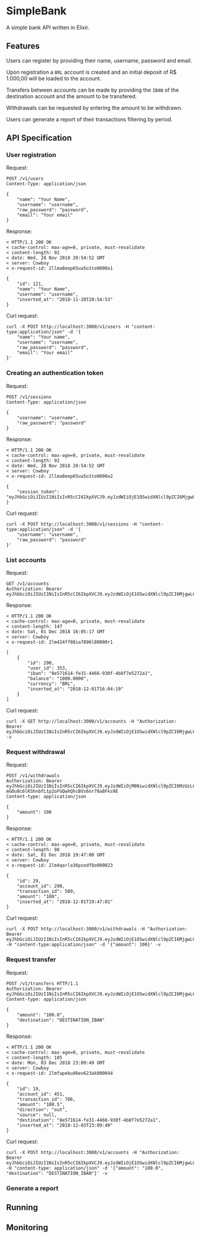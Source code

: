 # SimpleBank

A simple bank API written in Elixir.

## Features

Users can register by providing their name, username, password and email.

Upon registration a `BRL` account is created and an initial deposit of R$ 1.000,00 will be loaded to the account.

Transfers between accounts can be made by providing the `IBAN` of the destination account and the amount to be transfered.

Withdrawals can be requested by entering the amount to be withdrawn.

Users can generate a report of their transactions filtering by period.

## API Specification

### User registration

Request:
```
POST /v1/users
Content-Type: application/json

{
	"name": "Your Name",
	"username": "username",
	"raw_password": "password",
	"email": "Your email"
}
```

Response:
```
< HTTP/1.1 200 OK
< cache-control: max-age=0, private, must-revalidate
< content-length: 92
< date: Wed, 28 Nov 2018 20:54:52 GMT
< server: Cowboy
< x-request-id: 2llma8eep65ua5o1to0000o1

{
	"id": 121,
	"name": "Your Name",
	"username": "username",
	"inserted_at": "2018-11-28T20:54:53"
}
```

Curl request:
```
curl -X POST http://localhost:3000/v1/users -H "content-type:application/json" -d '{
    "name": "Your name",
    "username": "username",
    "raw_password": "password",
    "email": "Your email"
}'
```

### Creating an authentication token

Request:
```
POST /v1/sessions
Content-Type: application/json

{
	"username": "username",
	"raw_password": "password"
}
```

Response:
```
< HTTP/1.1 200 OK
< cache-control: max-age=0, private, must-revalidate
< content-length: 92
< date: Wed, 28 Nov 2018 20:54:52 GMT
< server: Cowboy
< x-request-id: 2llma8eep65ua5o1to0000o2

{
	"session_token": "eyJhbGciOiJIUzI1NiIsInR5cCI6IkpXVCJ9.eyJzdWIiOjE1OSwidXNlcl9pZCI6MjgwLCJleHAiOjE1NDM0NTk4ODcsImlhdCI6MTU0MzQ1MjY4NywianRpIjoiMmxsbjQya2kwcnNwOHB2b3FjMDAwMDEyIiwibmJmIjoxNTQzNDUyNjg3fQ.HxdfL0ez9tEK9UXPWaAG598BBW5d7MfPdb4wok5qtG0"
}
```

Curl request:
```
curl -X POST http://localhost:3000/v1/sessions -H "content-type:application/json" -d '{
    "username": "username",
    "raw_password": "password"
}'
```


### List accounts

Request:
```
GET /v1/accounts
Authorization: Bearer eyJhbGciOiJIUzI1NiIsInR5cCI6IkpXVCJ9.eyJzdWIiOjE1OSwidXNlcl9pZCI6MjgwLCJleHAiOjE1NDM0NTk4ODcsImlhdCI6MTU0MzQ1MjY4NywianRpIjoiMmxsbjQya2kwcnNwOHB2b3FjMDAwMDEyIiwibmJmIjoxNTQzNDUyNjg3fQ.HxdfL0ez9tEK9UXPWaAG598BBW5d7MfPdb4wok5qtG0
```

Response:
```
< HTTP/1.1 200 OK
< cache-control: max-age=0, private, must-revalidate
< content-length: 147
< date: Sat, 01 Dec 2018 16:05:17 GMT
< server: Cowboy
< x-request-id: 2lm424ff08ia7896l80000r1

[
	{
		"id": 290,
		"user_id": 353,
		"iban": "8e571614-fe31-4466-930f-4b8f7e5272a1",
		"balance": "1000.0000",
		"currency": "BRL",
		"inserted_at": "2018-12-01T16:04:19"
	}
]
```

Curl request:
```
curl -X GET http://localhost:3000/v1/accounts -H "Authorization: Bearer eyJhbGciOiJIUzI1NiIsInR5cCI6IkpXVCJ9.eyJzdWIiOjE1OSwidXNlcl9pZCI6MjgwLCJleHAiOjE1NDM0NTk4ODcsImlhdCI6MTU0MzQ1MjY4NywianRpIjoiMmxsbjQya2kwcnNwOHB2b3FjMDAwMDEyIiwibmJmIjoxNTQzNDUyNjg3fQ.HxdfL0ez9tEK9UXPWaAG598BBW5d7MfPdb4wok5qtG0" -v
```

### Request withdrawal

Request:
```
POST /v1/withdrawals
Authorization: Bearer eyJhbGciOiJIUzI1NiIsInR5cCI6IkpXVCJ9.eyJzdWIiOjM0NiwidXNlcl9pZCI6MzUzLCJleHAiOjE1NDM3MDA3MjcsImlhdCI6MTU0MzY5MzUyNywianRpIjoiMmxtNHE1ZGMwbnJxMHB2b3FjMDAwMDcyIiwibmJmIjoxNTQzNjkzNTI3fQ.-mGOu8c6lKShnbfLtp2oFGQwhQhcBVs6nr70a8Fks9E
Content-type: application/json

{
	"amount": 100
}
```

Response:
```
< HTTP/1.1 200 OK
< cache-control: max-age=0, private, must-revalidate
< content-length: 98
< date: Sat, 01 Dec 2018 19:47:00 GMT
< server: Cowboy
< x-request-id: 2lm4qarla36psodf8o000023

{
	"id": 29,
	"account_id": 290,
	"transaction_id": 509,
	"amount": "100",
	"inserted_at": "2018-12-01T19:47:01"
}
```

Curl request:
```
curl -X POST http://localhost:3000/v1/withdrawals -H "Authorization: Bearer eyJhbGciOiJIUzI1NiIsInR5cCI6IkpXVCJ9.eyJzdWIiOjE1OSwidXNlcl9pZCI6MjgwLCJleHAiOjE1NDM0NTk4ODcsImlhdCI6MTU0MzQ1MjY4NywianRpIjoiMmxsbjQya2kwcnNwOHB2b3FjMDAwMDEyIiwibmJmIjoxNTQzNDUyNjg3fQ.HxdfL0ez9tEK9UXPWaAG598BBW5d7MfPdb4wok5qtG0" -H "content-type:application/json" -d '{"amount": 100}' -v
```

### Request transfer

Request:
```
POST /v1/transfers HTTP/1.1
Authorization: Bearer eyJhbGciOiJIUzI1NiIsInR5cCI6IkpXVCJ9.eyJzdWIiOjE1OSwidXNlcl9pZCI6MjgwLCJleHAiOjE1NDM0NTk4ODcsImlhdCI6MTU0MzQ1MjY4NywianRpIjoiMmxsbjQya2kwcnNwOHB2b3FjMDAwMDEyIiwibmJmIjoxNTQzNDUyNjg3fQ.HxdfL0ez9tEK9UXPWaAG598BBW5d7MfPdb4wok5qtG0
Content-type: application/json

{
	"amount": "100.0",
	"destination": "DESTINATION_IBAN"
}
```

Response:
```
< HTTP/1.1 200 OK
< cache-control: max-age=0, private, must-revalidate
< content-length: 185
< date: Mon, 03 Dec 2018 23:09:49 GMT
< server: Cowboy
< x-request-id: 2lmfapebud6ev623ak000044

{
	"id": 19,
	"account_id": 451,
	"transaction_id": 706,
	"amount": "100.5",
	"direction": "out",
	"source": null,
	"destination": "8e571614-fe31-4466-930f-4b8f7e5272a1",
	"inserted_at": "2018-12-03T23:09:49"
}
```

Curl request:
```
curl -X POST http://localhost:3000/v1/accounts -H "Authorization: Bearer eyJhbGciOiJIUzI1NiIsInR5cCI6IkpXVCJ9.eyJzdWIiOjE1OSwidXNlcl9pZCI6MjgwLCJleHAiOjE1NDM0NTk4ODcsImlhdCI6MTU0MzQ1MjY4NywianRpIjoiMmxsbjQya2kwcnNwOHB2b3FjMDAwMDEyIiwibmJmIjoxNTQzNDUyNjg3fQ.HxdfL0ez9tEK9UXPWaAG598BBW5d7MfPdb4wok5qtG0" -H "content-type: application/json" -d '{"amount": "100.0", "destination": "DESTINATION_IBAN"}' -v
```

### Generate a report


## Running


## Monitoring



